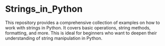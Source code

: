 # Strings_in_Python
This repository provides a comprehensive collection of examples on how to work with strings in Python. It covers basic operations, string methods, formatting, and more. This is ideal for beginners who want to deepen their understanding of string manipulation in Python.
